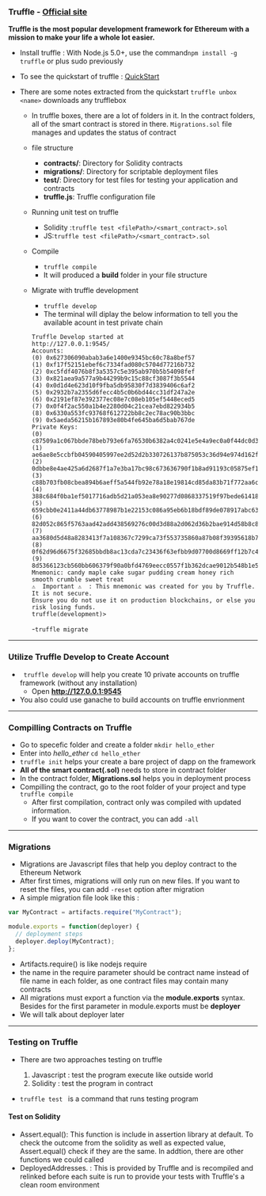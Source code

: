 ### Truffle - [Official site](https://truffleframework.com)

**Truffle is the most popular development framework for Ethereum with a mission to make your life a whole lot easier.**

- Install truffle : 
    With Node.js 5.0+, use the command``` npm install -g truffle ``` or plus sudo previously
    
- To see the quickstart of truffle : [QuickStart](https://truffleframework.com/docs/getting_started/project)

- There are some notes extracted from the quickstart 
    ```truffle unbox <name>``` downloads any trufflebox

    - In truffle boxes, there are a lot of folders in it. In the contract folders, all of the smart contract is stored in there. ```Migrations.sol``` file manages and updates the status of contract 
    - file structure
        - **contracts/**: Directory for Solidity contracts
        - **migrations/**: Directory for scriptable deployment files
        - **test/**: Directory for test files for testing your application and contracts
        - **truffle.js**: Truffle configuration file
    - Running unit test on truffle 
        - Solidity :```truffle test <filePath>/<smart_contract>.sol```
        - JS:```truffle test <filePath>/<smart_contract>.sol```

    - Compile 
        - ```truffle compile```
        - It will produced a **build** folder in your file structure 

    - Migrate with truffle development 
        - ```truffle develop``` 
        - The terminal will diplay the below information to tell you the available acount in test private chain
        ```
        Truffle Develop started at 
        http://127.0.0.1:9545/
        Accounts:
        (0) 0x627306090abab3a6e1400e9345bc60c78a8bef57
        (1) 0xf17f52151ebef6c7334fad080c5704d77216b732
        (2) 0xc5fdf4076b8f3a5357c5e395ab970b5b54098fef
        (3) 0x821aea9a577a9b44299b9c15c88cf3087f3b5544
        (4) 0x0d1d4e623d10f9fba5db95830f7d3839406c6af2
        (5) 0x2932b7a2355d6fecc4b5c0b6bd44cc31df247a2e
        (6) 0x2191ef87e392377ec08e7c08eb105ef5448eced5
        (7) 0x0f4f2ac550a1b4e2280d04c21cea7ebd822934b5
        (8) 0x6330a553fc93768f612722bb8c2ec78ac90b3bbc
        (9) 0x5aeda56215b167893e80b4fe645ba6d5bab767de
        Private Keys:
        (0) c87509a1c067bbde78beb793e6fa76530b6382a4c0241e5e4a9ec0a0f44dc0d3
        (1) ae6ae8e5ccbfb04590405997ee2d52d2b330726137b875053c36d94e974d162f
        (2) 0dbbe8e4ae425a6d2687f1a7e3ba17bc98c673636790f1b8ad91193c05875ef1
        (3) c88b703fb08cbea894b6aeff5a544fb92e78a18e19814cd85da83b71f772aa6c
        (4) 388c684f0ba1ef5017716adb5d21a053ea8e90277d0868337519f97bede61418
        (5) 659cbb0e2411a44db63778987b1e22153c086a95eb6b18bdf89de078917abc63
        (6) 82d052c865f5763aad42add438569276c00d3d88a2d062d36b2bae914d58b8c8
        (7) aa3680d5d48a8283413f7a108367c7299ca73f553735860a87b08f39395618b7
        (8) 0f62d96d6675f32685bbdb8ac13cda7c23436f63efbb9d07700d8669ff12b7c4
        (9) 8d5366123cb560bb606379f90a0bfd4769eecc0557f1b362dcae9012b548b1e5
        Mnemonic: candy maple cake sugar pudding cream honey rich smooth crumble sweet treat
        ⚠️  Important ⚠️  : This mnemonic was created for you by Truffle. It is not secure.
        Ensure you do not use it on production blockchains, or else you risk losing funds. 
        truffle(development)> 
        ```
        
        -```truffle migrate ```
        
        
---
### Utilize Truffle Develop to Create Account 
- ``` truffle develop``` will help you create 10 private accounts on truffle framework (without any installation)
    - Open **http://127.0.0.1:9545**
-  You also could use ganache to build accounts on truffle envrionment 

---
### Compilling Contracts on Truffle 
- Go to specefic folder and create a folder ```mkdir hello_ether```
- Enter into *hello_ether* ```cd hello_ether```
- ```truffle init``` helps your create a bare project of dapp on the framework
- **All of the smart contract(.sol)** needs to store in contract folder 
- In the contract folder, **Migrations.sol** helps you in deployment process
- Compilling the contract, go to the root folder of your project and type ```truffle compile``` 
    - After first compilation, contract only was compiled with updated information.
    - If you want to cover the contract, you can add ```-all```
---
### Migrations
- Migrations are Javascript files that help you deploy contract to the Ethereum Network
- After first times, migrations will only run on new files. If you want to reset the files, you can add ```-reset``` option after migration
- A simple migration file look like this :	

``` js
var MyContract = artifacts.require("MyContract");

module.exports = function(deployer) {
  // deployment steps
  deployer.deploy(MyContract);
};
```

- Artifacts.require() is like nodejs require
- the name in the require parameter should be contract name instead of file name in each folder, as one contract files may contain many contracts
- All migrations must export a function via the **module.exports** syntax. Besides for the first parameter in module.exports must be **deployer**
- We will talk about deployer later 

--- 
### Testing on Truffle 

- There are two approaches testing on truffle 
    1. Javascript : test the program execute like outside world
    2. Solidity : test the program in contract 

- ```truffle test ``` is a command that runs testing program 

#### Test on Solidity
- Assert.equal(): This function is include in assertion library at default. To check the outcome from the solidity as well as expected value, Assert.equal() check if they are the same. In addtion, there are other functions we could called 
- DeployedAddresses.<contractName> :  This is provided by Truffle and is recompiled and relinked before each suite is run to provide your tests with Truffle's a clean room environment

